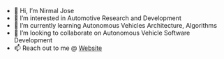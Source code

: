 - 👋 Hi, I’m Nirmal Jose
- 👀 I’m interested in Automotive Research and Development
- 🌱 I’m currently learning Autonomous Vehicles Architecture, Algorithms
- 💞️ I’m looking to collaborate on Autonomous Vehicle Software Development
- 📫 Reach out to me @ [Website](https://nirmal-jose.github.io/)

<!---
nirmal-jose/nirmal-jose is a ✨ special ✨ repository because its `README.md` (this file) appears on your GitHub profile.
You can click the Preview link to take a look at your changes.
--->
